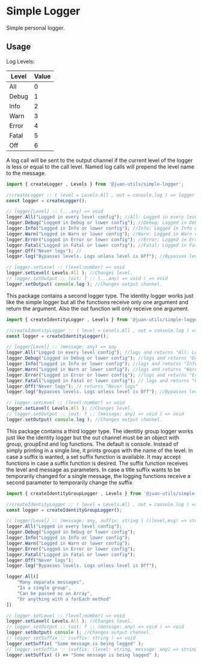 # Simple Logger

Simple personal logger.

## Usage 

Log Levels:

| Level | Value |
|-------|-------|
| All | 0 |
| Debug | 1 |
| Info | 2 |
| Warn | 3 |
| Error | 4 |
| Fatal | 5 |
| Off | 6 |

A log call will be sent to the output channel if the current level of the logger is less or equal to the call level. Named log calls will prepend the level name to the message.

```javascript
import { createLogger , Levels } from '@juan-utils/simple-logger';

//createLogger :: ( level = Levels.All , out = console.log ) => logger
const logger = createLogger();

// logger[Level] :: (...any) => void
logger.All("Logged in every level config"); //All: Logged in every level config
logger.Debug("Logged in Debug or lower config"); //Debug: Logged in Debug or lower config
logger.Info("Logged in Info or lower config"); //Info: Logged in Info or lower config
logger.Warn("Logged in Warn or lower config"); //Warn: Logged in Warn or lower config
logger.Error("Logged in Error or lower config"); //Error: Logged in Error or lower config
logger.Fatal("Logged in Fatal or lower config"); //Fatal: Logged in Fatal or lower config
logger.Off("Never logs"); //
logger.log("Bypasses levels. Logs unless level is Off"); //Bypasses levels. Logs unless level is Off

// logger.setLevel :: (level:number) => void
logger.setLevel( Levels.All ); //Changes level.
// logger.setOutput :: (out: f :: (...any) => void ) => void
logger.setOutput( console.log ); //Changes output channel. 
```

This package contains a second logger type. The identity logger works just like the simple logger but all the functions receive only one argument and return the argument. Also the out function will only receive one argument.

```javascript
import { createIdentityLogger , Levels } from '@juan-utils/simple-logger';

//createIdentityLogger :: ( level = Levels.All , out = console.log ) => logger
const logger = createIdentityLogger();

// logger[Level] :: (message: any) => any
logger.All("Logged in every level config"); //logs and returns "All: Logged in every level config"
logger.Debug("Logged in Debug or lower config"); //logs and returns "Debug: Logged in Debug or lower config"
logger.Info("Logged in Info or lower config"); //logs and returns "Info: Logged in Info or lower config"
logger.Warn("Logged in Warn or lower config"); //logs and returns "Warn: Logged in Warn or lower config"
logger.Error("Logged in Error or lower config"); //logs and returns "Error: Logged in Error or lower config"
logger.Fatal("Logged in Fatal or lower config"); // logs and returns "Fatal: Logged in Fatal or lower config"
logger.Off("Never logs"); // returns "Never logs"
logger.log("Bypasses levels. Logs unless level is Off"); //Bypasses levels. Logs unless level is Off. returns "Bypasses levels. Logs unless level is Off"

// logger.setLevel :: (level:number) => void
logger.setLevel( Levels.All ); //Changes level.
// logger.setOutput :: (out: f :: (message: any) => void ) => void
logger.setOutput( console.log ); //Changes output channel. 
```

This package contains a third logger type. The identitiy group logger works just like the identity logger but the out channel must be an object with group, groupEnd and log functions. The default is console. Instead of simply printing in a single line, it prints groups with the name of the level. In case a suffix is wanted, a set suffix function is available. It may accept functions in case a suffix function is desired. The suffix function receives the level and message as parameters. In case a title suffix wants to be temporarily changed for a single message, the logging functions receive a second parameter to temporarily change the suffix

```javascript
import { createIdentityGroupLogger , Levels } from '@juan-utils/simple-logger';

//createIdentityLogger :: ( level = Levels.All , out = console.log ) => logger
const logger = createIdentityGroupLogger();

// logger[Level] :: (message: any, suffix: string | ((level,msg) => string)) => any
logger.All("Logged in every level config"); 
logger.Debug("Logged in Debug or lower config"); 
logger.Info("Logged in Info or lower config"); 
logger.Warn("Logged in Warn or lower config"); 
logger.Error("Logged in Error or lower config"); 
logger.Fatal("Logged in Fatal or lower config"); 
logger.Off("Never logs");
logger.log("Bypasses levels. Logs unless level is Off");

logger.All([
    "Many separate messages",
    "In a single group",
    "Can be passed as an Array",
    "Or anything with a forEach method"
])

// logger.setLevel :: (level:number) => void
logger.setLevel( Levels.All ); //Changes level.
// logger.setOutput :: (out: f :: (message: any) => void ) => void
logger.setOutput( console ); //Changes output channel. 
// logger.setSuffix :: (suffix: string ) => void
logger.setSuffix( "Some message is being logged" );
// logger.setSuffix :: (suffix: (level: string, message: any) => string ) => void
logger.setSuffix( () => "Some message is being logged" );
```